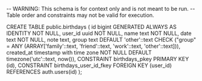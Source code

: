 -- WARNING: This schema is for context only and is not meant to be run.
-- Table order and constraints may not be valid for execution.

CREATE TABLE public.birthdays (
  id bigint GENERATED ALWAYS AS IDENTITY NOT NULL,
  user_id uuid NOT NULL,
  name text NOT NULL,
  date text NOT NULL,
  note text,
  group text DEFAULT 'other'::text CHECK ("group" = ANY (ARRAY['family'::text, 'friend'::text, 'work'::text, 'other'::text])),
  created_at timestamp with time zone NOT NULL DEFAULT timezone('utc'::text, now()),
  CONSTRAINT birthdays_pkey PRIMARY KEY (id),
  CONSTRAINT birthdays_user_id_fkey FOREIGN KEY (user_id) REFERENCES auth.users(id)
);